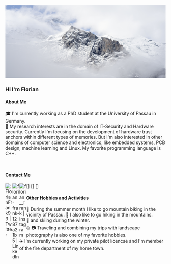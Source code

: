 ![plot](./img/Header.png)

### Hi I'm Florian

  
#### About Me
:mortar_board: I'm currently working as a PhD student at the University of Passau in Germany.<br>
:key: My research interests are in the domain of IT-Security and Hardware security. Currently I'm focusing on the development  of hardware trust anchors within different types of memories. 
But I'm also interested in other domains of computer science and electronics, like embedded systems, PCB design, machine learning and Linux. My favorite programming language is C++.

<br>

#### Contact Me

[<img align="left" alt="FlorianFrank93 | Twitter" width="22px" src="https://cdn.jsdelivr.net/npm/simple-icons@v3/icons/twitter.svg" />]
[<img align="left" alt="florian-frank-1287a21b5 | LinkedIn" width="22px" src="https://cdn.jsdelivr.net/npm/simple-icons@v3/icons/linkedin.svg" />]
[<img align="left" alt="florian__frank | Instagram" width="22px" src="https://cdn.jsdelivr.net/npm/simple-icons@v3/icons/instagram.svg" />]


#### Other Hobbies and Activities

:bicyclist: During the summer month I like to go mountain biking in the vicinity of Passau. 
 :mount_fuji: I also like to go hiking in the mountains.<br>
 :ski: and skiing during the winter.<br>
 :boat: :camera: Traveling  and combining my trips with landscape photography is also one of my favorite hobbies.<br>
 :airplane: I'm currently working on my private pilot licencse and I'm member of the fire department of my home town.<br>
 
 
